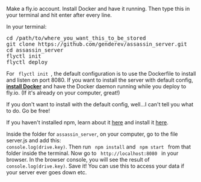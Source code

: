 Make a fly.io account. Install Docker and have it running. Then type this in your terminal and hit enter after every line.

In your terminal:

<pre>
cd /path/to/where_you_want_this_to_be_stored
git clone https://github.com/genderev/assassin_server.git
cd assassin_server
flyctl init
flyctl deploy
</pre>

For <code> flyctl init </code>, the default configuration is to use the Dockerfile to install and listen on port 8080. 
If you want to install the server with default config, <strong><a href="https://docs.docker.com/get-docker/">install Docker</a></strong> and have the Docker daemon running while you deploy to fly.io. (If it's already on your computer, great!)

If you don't want to install with the default config, well...I can't tell you what to do. Go be free!

If you haven't installed npm, learn about it <a href="https://www.w3schools.com/nodejs/nodejs_npm.asp">here</a> and install it <a href="https://www.npmjs.com/get-npm">here</a>.


Inside the folder for <code>assassin_server</code>, on your computer, go to the file server.js and add this: <code> console.log(drive.key)</code>.
Then run <code> npm install</code> and <code> npm start </code> from that folder inside the terminal. 
Now go to <code> http://localhost:8080 </code> in your browser. In the browser console, you will see the result of <code> console.log(drive.key)</code>. Save it! You can use this to access your data if your server ever goes down etc.




